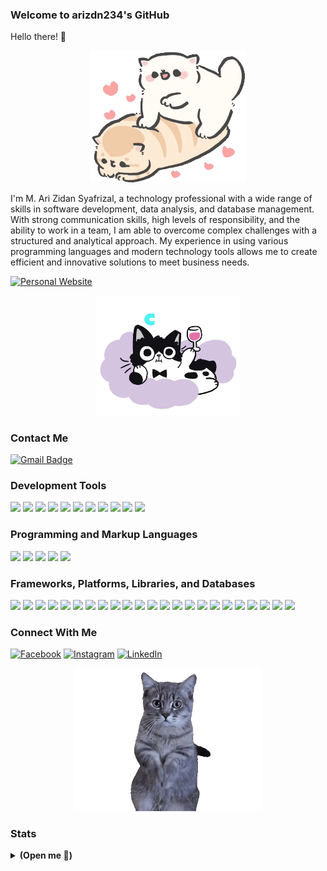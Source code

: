 ### Welcome to arizdn234's GitHub
Hello there! 👋 <br>
<p align="center">
    <img src="https://raw.githubusercontent.com/arizdn234/arizdn234/main/mimiw.gif" width="250"></center>
</p>

<p>I'm M. Ari Zidan Syafrizal, a technology professional with a wide range of skills in software development, data analysis, and database management. With strong communication skills, high levels of responsibility, and the ability to work in a team, I am able to overcome complex challenges with a structured and analytical approach. My experience in using various programming languages ​​and modern technology tools allows me to create efficient and innovative solutions to meet business needs.</p>

[![Personal Website](https://img.shields.io/badge/Personal%20Website-255E63?style=for-the-badge&logo=About.me&logoColor=white)](https://arizdn234.github.io/arz-portfolio-112/)

<p align="center">
    <img src="https://raw.githubusercontent.com/arizdn234/arizdn234/main/mimiw2.gif" width="230">
</p>

### Contact Me
[![Gmail Badge](https://img.shields.io/badge/zidanerizal17@gmail.com-D14836?style=for-the-badge&logo=gmail&logoColor=white)](mailto:zidanerizal17@gmail.com)

### Development Tools
![](https://img.shields.io/badge/VSCode-0078D4?style=for-the-badge&logo=visual%20studio%20code&logoColor=white)
![](https://img.shields.io/badge/Postman-FF6C37?style=for-the-badge&logo=Postman&logoColor=white)
![](https://img.shields.io/badge/GIT-E44C30?style=for-the-badge&logo=git&logoColor=white)
![](https://img.shields.io/badge/GitHub-222222?style=for-the-badge&logo=github&logoColor=white)
![](https://img.shields.io/badge/jupyter%20notebook-fc8038?style=for-the-badge&logo=jupyter&logoColor=white)
![](https://img.shields.io/badge/Google%20Colab-F9AB00?style=for-the-badge&logo=Google%20Colab&logoColor=white)
![](https://img.shields.io/badge/Navicat-fc9403?style=for-the-badge&logo=navicat&logoColor=white)
![](https://img.shields.io/badge/DBeaver-262626?style=for-the-badge&logo=dbeaver&logoColor=white)
![](https://img.shields.io/badge/pgAdmin-336791?style=for-the-badge&logo=postgresql&logoColor=white)
![](https://img.shields.io/badge/Mongo%20Atlas-13aa52?style=for-the-badge&logo=mongodb&logoColor=white)
![](https://img.shields.io/badge/Docker-2496ED?style=for-the-badge&logo=docker&logoColor=white)

### Programming and Markup Languages
![](https://img.shields.io/badge/Go-007ACC?style=for-the-badge&logo=go&logoColor=white)
![](https://img.shields.io/badge/Python-0335fc?style=for-the-badge&logo=python&logoColor=white)
![](https://img.shields.io/badge/JavaScript-323330?style=for-the-badge&logo=javascript&logoColor=F7DF1E)
![](https://img.shields.io/badge/PHP-777BB4?style=for-the-badge&logo=php&logoColor=white)
![](https://img.shields.io/badge/SQL-4479A1?style=for-the-badge&logo=sql&logoColor=white)

### Frameworks, Platforms, Libraries, and Databases
![](https://img.shields.io/badge/Prisma-222222?style=for-the-badge&logo=prisma&logoColor=white)
![](https://img.shields.io/badge/Sequelize.js-001bc9?style=for-the-badge&logo=sequelize&logoColor=white)
![](https://img.shields.io/badge/GORM-3776AB?style=for-the-badge&logo=go&logoColor=white)
![](https://img.shields.io/badge/Eloquent-FF2D20?style=for-the-badge&logo=laravel&logoColor=white)
![](https://img.shields.io/badge/SQLAlchemy-ffa500?style=for-the-badge&logo=python&logoColor=white)
![](https://img.shields.io/badge/Django-033600?style=for-the-badge&logo=django&logoColor=white)
![](https://img.shields.io/badge/Flask-000000?style=for-the-badge&logo=flask&logoColor=white)
![](https://img.shields.io/badge/FastAPI-009688?style=for-the-badge&logo=fastapi&logoColor=white)
![](https://img.shields.io/badge/Laravel-FF2D20?style=for-the-badge&logo=laravel&logoColor=white)
![](https://img.shields.io/badge/Express.js-000000?style=for-the-badge&logo=express&logoColor=white)
![](https://img.shields.io/badge/Gin%20Gonic-1c58e6?style=for-the-badge&logo=gin&logoColor=white)
![](https://img.shields.io/badge/Gofiber-007ACC?style=for-the-badge&logo=gofiber&logoColor=white)
![](https://img.shields.io/badge/Bootstrap-563D7C?style=for-the-badge&logo=bootstrap&logoColor=white)
![](https://img.shields.io/badge/Materialize%20CSS-e83c3d?style=for-the-badge&logo=material-design&logoColor=white)
![](https://img.shields.io/badge/Tailwind%20CSS-06B6D4?style=for-the-badge&logo=tailwindcss&logoColor=white)
![](https://img.shields.io/badge/Alpine.js-8BC0D0?style=for-the-badge&logo=alpinedotjs&logoColor=white)
![](https://img.shields.io/badge/Vite.js-646CFF?style=for-the-badge&logo=vite&logoColor=white)
![](https://img.shields.io/badge/PostgreSQL-4169E1?style=for-the-badge&logo=postgresql&logoColor=white)
![](https://img.shields.io/badge/MySQL-4479A1?style=for-the-badge&logo=mysql&logoColor=white)
![](https://img.shields.io/badge/SQLite-003B57?style=for-the-badge&logo=sqlite&logoColor=white)
![](https://img.shields.io/badge/MongoDB-47A248?style=for-the-badge&logo=mongodb&logoColor=white)
![](https://img.shields.io/badge/Redis-DC382D?style=for-the-badge&logo=redis&logoColor=white)
![](https://img.shields.io/badge/Apache%20Kafka-231F20?style=for-the-badge&logo=apachekafka&logoColor=white)

### Connect With Me
[![Facebook](https://img.shields.io/badge/Facebook-1877F2?style=for-the-badge&logo=facebook&logoColor=white)](https://www.facebook.com/profile.php?id=100014165072831)
[![Instagram](https://img.shields.io/badge/Instagram-E4405F?style=for-the-badge&logo=instagram&logoColor=white)](https://www.instagram.com/z.id21/)
[![LinkedIn](https://img.shields.io/badge/LinkedIn-0077B5?style=for-the-badge&logo=linkedin&logoColor=white)](https://www.linkedin.com/in/arizidan/)

<p align="center">
    <img src="https://raw.githubusercontent.com/arizdn234/arizdn234/main/mimi3.gif" width="300">
</p>

### Stats
<details>
 <summary><strong>(Open me 👀)</strong></summary>
 <br>
 <p><img src="https://github-readme-streak-stats.herokuapp.com?user=arizdn234&theme=tokyonight&hide_border=true&border_radius=3&card_width=600&card_height=270)](https://git.io/streak-stats" alt="Stat Streak" width="350" /></p>
 <p><img src="https://github-readme-stats.vercel.app/api?username=arizdn234&show_icons=true&theme=tokyonight&hide_border=true&count_private=true&line_height=27" alt="Github Stats" width="350" /></p> <p><img src="https://github-readme-stats.vercel.app/api/top-langs/?username=arizdn234&theme=tokyonight&hide_border=true&langs_count=5" alt="Most used languages" width="350" /></p> </details>
